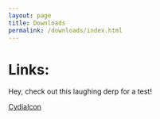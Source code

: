 ```yaml
---
layout: page
title: Downloads
permalink: /downloads/index.html
---
```


Links:
======
Hey, check out this laughing derp for a test!

[CydiaIcon](https://sites.google.com/a/webbschool.com/dayt0nsdownloads/downloads/Icon-60.png?attredirects=0&d=1)